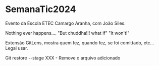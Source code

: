 # SemanaTic2024
Evento da Escola ETEC Camargo Aranha, com João Siles.

Nothing ever happens.... "But chuddha!!! what if" "It won't!"

Extensão GitLens, mostra quem fez, quando fez, se foi comittado, etc... Legal usar.

Git restore --stage XXX - Remove o arquivo adicionado